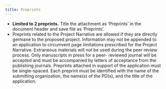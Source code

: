 ```yaml
---
title: Preprints
---
```


- **Limited to 2 preprints.** Title the attachment as ‘Preprints’ in the document header and save file as ‘Preprints’.
- Preprints related to the Project Narrative are allowed if they are directly germane to the proposed project. Information may not be appended to an application to circumvent page limitations prescribed for the Project Narrative. Extraneous materials will not be used during the peer review process. Only manuscripts in press for a peer- reviewed journal will be accepted and must be accompanied by letters of acceptance from the publishing journals. Preprints attached in support of the application must be single-spaced. Each preprint must be identified with the name of the submitting organization, the name(s) of the PD(s), and the title of the application.